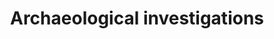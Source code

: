 ---
title: Archaeological investigations
longTitle: 'Archaeological investigations'
tags:
- gccommon
french:
- "[[Fouilles archeologiques]]"
usedFor:
- "[[Archaeological excavation sites]]"
- "[[Archaeological sites]]"
---